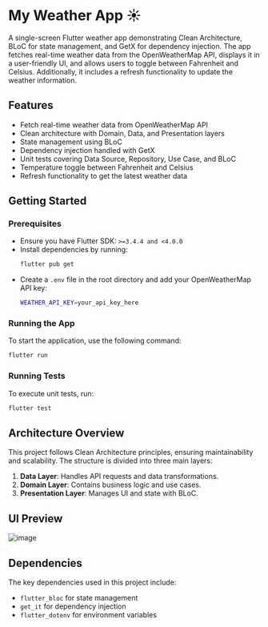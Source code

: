 # My Weather App ☀️

A single-screen Flutter weather app demonstrating Clean Architecture, BLoC for state management, and GetX for dependency injection. The app fetches real-time weather data from the OpenWeatherMap API, displays it in a user-friendly UI, and allows users to toggle between Fahrenheit and Celsius. Additionally, it includes a refresh functionality to update the weather information.

## Features
- Fetch real-time weather data from OpenWeatherMap API
- Clean architecture with Domain, Data, and Presentation layers
- State management using BLoC
- Dependency injection handled with GetX
- Unit tests covering Data Source, Repository, Use Case, and BLoC
- Temperature toggle between Fahrenheit and Celsius
- Refresh functionality to get the latest weather data

## Getting Started

### Prerequisites
- Ensure you have Flutter SDK: `>=3.4.4 and <4.0.0`
- Install dependencies by running:
  ```sh
  flutter pub get
  ```
- Create a `.env` file in the root directory and add your OpenWeatherMap API key:
  ```sh
  WEATHER_API_KEY=your_api_key_here
  ```

### Running the App
To start the application, use the following command:
```sh
flutter run
```

### Running Tests
To execute unit tests, run:
```sh
flutter test
```

## Architecture Overview
This project follows Clean Architecture principles, ensuring maintainability and scalability. The structure is divided into three main layers:

1. **Data Layer**: Handles API requests and data transformations.
2. **Domain Layer**: Contains business logic and use cases.
3. **Presentation Layer**: Manages UI and state with BLoC.

## UI Preview
![image](https://github.com/user-attachments/assets/dff64640-bfee-424b-a870-6930e0a2d377)

## Dependencies
The key dependencies used in this project include:
- `flutter_bloc` for state management
- `get_it` for dependency injection
- `flutter_dotenv` for environment variables


